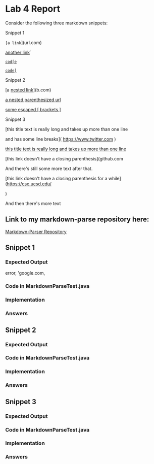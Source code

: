 # Lab 4 Report 

Consider the following three markdown snippets:

Snippet 1

`[a link`](url.com)

[another link](`google.com)`

[`cod[e`](google.com)

[`code]`](ucsd.edu)

Snippet 2

[a [nested link](a.com)](b.com)

[a nested parenthesized url](a.com(()))

[some escaped \[ brackets \]](example.com)

Snippet 3

[this title text is really long and takes up more than 
one line

and has some line breaks](
    https://www.twitter.com
)

[this title text is really long and takes up more than 
one line](
https://sites.google.com/eng.ucsd.edu/cse-15l-spring-2022/schedule
)


[this link doesn't have a closing parenthesis](github.com

And there's still some more text after that.

[this link doesn't have a closing parenthesis for a while](https://cse.ucsd.edu/



)

And then there's more text

## Link to my markdown-parse repository here:
[Markdown-Parser Repository](https://github.com/cerealb/markdown-parser.git)

## Snippet 1
### Expected Output 
error, 'google.com, 
### Code in MarkdownParseTest.java

### Implementation 

### Answers

## Snippet 2
### Expected Output 

### Code in MarkdownParseTest.java

### Implementation 

### Answers

## Snippet 3
### Expected Output 

### Code in MarkdownParseTest.java

### Implementation 

### Answers
